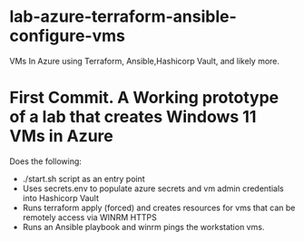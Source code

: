 # lab-azure-terraform-ansible-configure-vms

VMs In Azure using Terraform, Ansible,Hashicorp Vault, and likely more.

# First Commit. A Working prototype of a lab that creates Windows 11 VMs in Azure

Does the following:

- ./start.sh script as an entry point
- Uses secrets.env to populate azure secrets and vm admin credentials into Hashicorp Vault
- Runs terraform apply (forced) and creates resources for vms that can be remotely access via WINRM HTTPS
- Runs an Ansible playbook and winrm pings the workstation vms.
